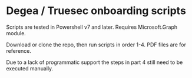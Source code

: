 # Degea / Truesec onboarding scripts
Scripts are tested in Powershell v7 and later. Requires Microsoft.Graph module.

Download or clone the repo, then run scripts in order 1-4. PDF files are for reference.

Due to a lack of programmatic support the steps in part 4 still need to be executed manually.
